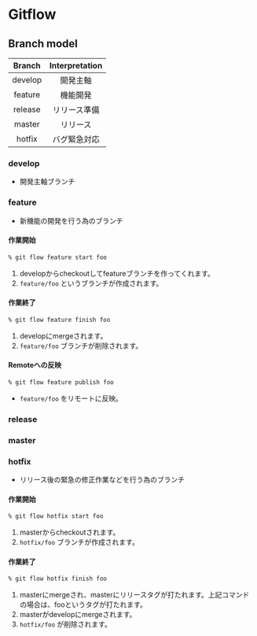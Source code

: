 # Gitflow

## Branch model
| Branch|Interpretation|
|:-----:|:------------:|
|develop|      開発主軸|
|feature|      機能開発|
|release|  リリース準備|
| master|      リリース|
| hotfix|  バグ緊急対応|

### develop
- 開発主軸ブランチ

### feature
- 新機能の開発を行う為のブランチ

#### 作業開始
```zsh
% git flow feature start foo
```
1. developからcheckoutしてfeatureブランチを作ってくれます。
1. `feature/foo` というブランチが作成されます。

#### 作業終了
```zsh
% git flow feature finish foo
```
1. developにmergeされます。
1. `feature/foo` ブランチが削除されます。

#### Remoteへの反映
```zsh
% git flow feature publish foo
```
- `feature/foo` をリモートに反映。

### release

### master

### hotfix
- リリース後の緊急の修正作業などを行う為のブランチ

#### 作業開始
```zsh
% git flow hotfix start foo
```
1. masterからcheckoutされます。
1. `hotfix/foo` ブランチが作成されます。

#### 作業終了
```zsh
% git flow hotfix finish foo
```
1. masterにmergeされ、masterにリリースタグが打たれます。上記コマンドの場合は、fooというタグが打たれます。
1. masterがdevelopにmergeされます。
1. `hotfix/foo` が削除されます。